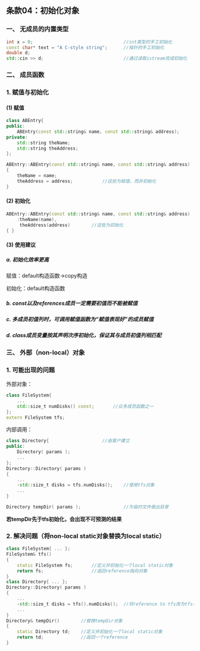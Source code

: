 ## 条款04：初始化对象

### 一、 无成员的内置类型

```C++
int x = 0;									//int类型的手工初始化
const char* text = "A C-style string";		//指针的手工初始化
double d;
std::cin >> d;								//通过读取istream完成初始化
```



### 二、 成员函数

### 1. 赋值与初始化

#### (1) 赋值

```C++
class ABEntry{
public:
    ABEntry(const std::string& name, const std::string& address);
private:
    std::string theName;
    std::string theAddress;
};

ABEntry::ABEntry(const std::string& name, const std::string& address)
{
	theName = name;
    theAddress = address;			//这些为赋值，而非初始化
}
```



#### (2) 初始化

```C++
ABEntry::ABEntry(const std::string& name, const std::string& address)
    :theName(name),
	 theAddress(address)		//这些为初始化
{ }
```



#### (3) 使用建议

##### a. 初始化效率更高

赋值：default构造函数→copy构造

初始化：default构造函数

##### b. const以及references成员一定需要初值而不能被赋值

##### c. 多成员初值列时，可调用赋值函数为“赋值表现好”的成员赋值

##### d. class成员变量按其声明次序初始化，保证其与成员初值列相匹配



### 三、 外部（non-local）对象

### 1. 可能出现的问题

外部对象：

```C++
class FileSystem{
    ...
    std::size_t numDisks() const;		//众多成员函数之一
};
extern FileSystem tfs;
```

内部调用：

```C++
class Directory{					//由客户建立
public:
    Directory( params );
    ...
};
Directory::Directory( params )
{
    ...
    ·std::size_t disks = tfs.numDisks();	//使用tfs对象
    ...
}

Directory tempDir( params );				//为临时文件做出目录
```

**若tempDir先于tfs初始化，会出现不可预测的结果**



### 2. 解决问题（将non-local static对象替换为local static）

```C++
class FileSystem{ ... };
FileSystem& tfs()
{
    static FileSystem fs;		//定义并初始化一个local static对象
    return fs;					//返回reference指向对象
}
class Directory{ ... };
Directory::Directory( params )
{
    ...
    ·std::size_t disks = tfs().numDisks();	//将reference to tfs改为tfs()
    ...
}
Directory& tempDir()		//替换tempDir对象
{
    static Directory td;	//定义并初始化一个local static对象
    return td;				//返回一个reference
}
```

